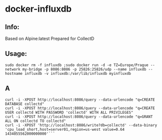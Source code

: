 # docker-influxdb

## Info:
Based on Alpine:latest
Prepared for CollectD

## Usage:
`sudo docker rm -f influxdb ;sudo docker run -d -e TZ=Europe/Prague --network my-bridge -p 8086:8086 -p 25826:25826/udp --name influxdb --hostname influxdb -v influxdb:/var/lib/influxdb myinfluxdb`

## A
```
curl -i -XPOST http://localhost:8086/query --data-urlencode "q=CREATE DATABASE collectd"
curl -i -XPOST http://localhost:8086/query --data-urlencode "q=CREATE USER collectd WITH PASSWORD 'collectd' WITH ALL PRIVILEGES"
curl -i -XPOST http://localhost:8086/query --data-urlencode "q=GRANT ALL ON collectd TO collectd"
curl -i -XPOST 'http://localhost:8086/write?db=collectd' --data-binary 'cpu_load_short,host=server01,region=us-west value=0.64 1434055562000000000'```
